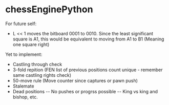 # chessEnginePython

For future self:
- L << 1 moves the bitboard 0001 to 0010. Since the least significant square is A1, this would be equivalent to moving from A1 to B1 (Meaning one square right)

Yet to implement:
- Castling through check 
- 3-fold repition (FEN list of previous positions count unique - remember same castling rights check)
- 50-move rule (Move counter since captures or pawn push)
- Stalemate
- Dead positions
  -- No pushes or progrss possible
  -- King vs king and bishop, etc.
